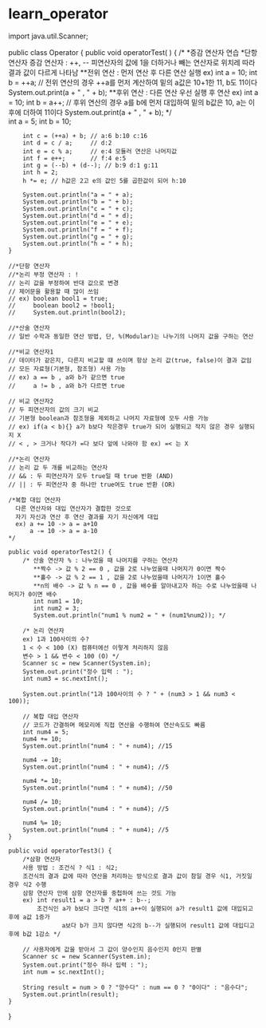 # learn_operator

import java.util.Scanner;

public class Operator {
	public void operatorTest( ) {
	/* *증감 연산자 연습
	   *단항 연산자
	   증감 연산자 : ++, --
	   피연산자의 값에 1을 더하거나 빼는 연산자로 위치레 따라 결과 값이 다르게 나타남
	   **전위 연산 : 먼저 연산 후 다른 연산 실행
	   ex) int a = 10;
	       int b = ++a; // 전위 연산의 경우 ++a를 먼저 계산하여 밑의 a값은 10+1한 11, b도 11이다
	       System.out.print(a + " , " + b);
	   **후위 연산 : 다른 연산 우선 실행 후 연산
	   ex) int a = 10;
	       int b = a++; // 후위 연산의 경우 a를 b에 먼저 대입하여 밑의 b값은 10, a는 이후에 더하여 11이다 
	       System.out.print(a + " , " + b);
	*/	
		int a = 5;
		int b = 10;
		
		int c = (++a) + b; // a:6 b:10 c:16
		int d = c / a;     // d:2
		int e = c % a;     // e:4 모듈러 연산은 나머지값
		int f = e++;       // f:4 e:5
		int g = (--b) + (d--); // b:9 d:1 g:11
		int h = 2;
		h *= e; // h값은 2고 e의 값인 5를 곱한값이 되어 h:10
		
		System.out.println("a = " + a);
		System.out.println("b = " + b);
		System.out.println("c = " + c);
		System.out.println("d = " + d);
		System.out.println("e = " + e);
		System.out.println("f = " + f);
		System.out.println("g = " + g);
		System.out.println("h = " + h);
	}
	
	//*단항 연산자
	//*논리 부정 연산자 : !
	// 논리 값을 부정하여 반대 값으로 변경
	// 제어문을 활용할 때 많이 쓰임
	// ex) boolean bool1 = true;
	//     boolean bool2 = !bool1;
	//     System.out.println(bool2); 
	
	//*산술 연산자
	// 일반 수학과 동일한 연산 방법, 단, %(Modular)는 나누기의 나머지 값을 구하는 연산
	
	//*비교 연산자1
	// 데이터가 같은지, 다른지 비교할 떄 쓰이며 항상 논리 값(true, false)이 결과 값임
	// 모든 자료형(기본형, 참조형) 사용 가능
	// ex) a == b , a와 b가 같으면 true
	//     a != b , a와 b가 다르면 true
	
	// 비교 연산자2
	// 두 피연산자의 값의 크기 비교
	// 기본형 boolean과 참조형을 제외하고 나머지 자료형에 모두 사용 가능
    // ex) if(a < b){} a가 b보다 작은경우 true가 되어 실행되고 작지 않은 경우 실행되지 X
	// < , > 크거나 작다가 =다 보다 앞에 나와야 함 ex) =< 는 X
	
	//*논리 연산자
	// 논리 값 두 개를 비교하는 연산자
	// && : 두 피연산자가 모두 true일 때 true 반환 (AND)
	// || : 두 피연산자 중 하나만 true여도 true 반환 (OR)
	
	/*복합 대입 연산자
	  다른 연산자와 대입 연산자가 결합한 것으로
	  자기 자신과 연산 후 연산 결과를 자기 자신에게 대입
	  ex) a += 10 -> a = a+10
	      a -= 10 -> a = a-10
	*/

	public void operatorTest2() {
		/* 산술 연산자 % : 나누었을 때 나머지를 구하는 연산자
		   **짝수 -> 값 % 2 == 0 , 값을 2로 나누었을때 나머지가 0이면 짝수
		   **홀수 -> 값 % 2 == 1 , 값을 2로 나누었을때 나머지가 1이면 홀수
		   **n의 배수 -> 값 % n == 0 , 값을 배수를 알아내고자 하는 수로 나누었을때 나머지가 0이면 배수
		   int num1 = 10;
		   int num2 = 3;
		   System.out.println("num1 % num2 = " + (num1%num2)); */
		
		/* 논리 연산자
		ex) 1과 100사이의 수?
		1 < 수 < 100 (X) 컴퓨터에선 이렇게 처리하지 않음
		변수 > 1 && 변수 < 100 (O) */
		Scanner sc = new Scanner(System.in);
		System.out.print("정수 입력 : ");
		int num3 = sc.nextInt();
		
		System.out.println("1과 100사이의 수 ? " + (num3 > 1 && num3 < 100));
		
		// 복합 대입 연산자
		// 코드가 간결하며 메모리에 직접 연산을 수행하여 연산속도도 빠름
		int num4 = 5;
		num4 += 10;
		System.out.println("num4 : " + num4); //15
		
		num4 -= 10;
		System.out.println("num4 : " + num4); //5
		
		num4 *= 10;
		System.out.println("num4 : " + num4); //50
		
		num4 /= 10;
		System.out.println("num4 : " + num4); //5
		
		num4 %= 10;
		System.out.println("num4 : " + num4); //5		
	}
	
	public void operatorTest3() {
		/*삼항 연산자
		사용 방법 : 조건식 ? 식1 : 식2;
		조건식의 결과 값에 따라 연산을 처리하는 방식으로 결과 값이 참일 경우 식1, 거짓일 경우 식2 수행
		삼항 연산자 안에 삼항 연산자를 중첩하여 쓰는 것도 가능
		ex) int result1 = a > b ? a++ : b--;
		    조건식인 a가 b보다 크다면 식1의 a++이 실행되어 a가 result1 값에 대입되고 후에 a값 1증가
		           a보다 b가 크지 않다면 식2의 b--가 실행되어 result1 값에 대입디고 후에 b값 1감소 */
		
		// 사용자에게 값을 받아서 그 값이 양수인지 음수인지 0인지 판별
		Scanner sc = new Scanner(System.in);
		System.out.print("정수 하나 입력 : ");
		int num = sc.nextInt();
		
		String result = num > 0 ? "양수다" : num == 0 ? "0이다" : "음수다";
		System.out.println(result);
	}	
}
